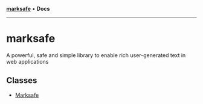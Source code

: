 [**marksafe**](README.md) • **Docs**

***

# marksafe

A powerful, safe and simple library to enable rich user-generated text in 
web applications

## Classes

- [Marksafe](classes/Marksafe.md)

